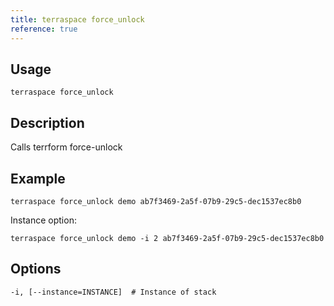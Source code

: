 ```yaml
---
title: terraspace force_unlock
reference: true
---
```


## Usage

    terraspace force_unlock

## Description

Calls terrform force-unlock

## Example

    terraspace force_unlock demo ab7f3469-2a5f-07b9-29c5-dec1537ec8b0

Instance option:

    terraspace force_unlock demo -i 2 ab7f3469-2a5f-07b9-29c5-dec1537ec8b0


## Options

```
-i, [--instance=INSTANCE]  # Instance of stack
```

